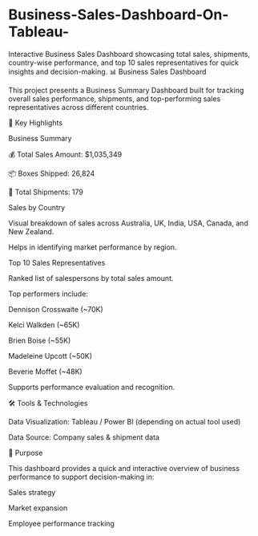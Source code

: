 # Business-Sales-Dashboard-On-Tableau-
Interactive Business Sales Dashboard showcasing total sales, shipments, country-wise performance, and top 10 sales representatives for quick insights and decision-making.
📊 Business Sales Dashboard

This project presents a Business Summary Dashboard built for tracking overall sales performance, shipments, and top-performing sales representatives across different countries.

📌 Key Highlights

Business Summary

💰 Total Sales Amount: $1,035,349

📦 Boxes Shipped: 26,824

🚚 Total Shipments: 179


Sales by Country

Visual breakdown of sales across Australia, UK, India, USA, Canada, and New Zealand.

Helps in identifying market performance by region.


Top 10 Sales Representatives

Ranked list of salespersons by total sales amount.

Top performers include:

Dennison Crosswaite (~70K)

Kelci Walkden (~65K)

Brien Boise (~55K)

Madeleine Upcott (~50K)

Beverie Moffet (~48K)


Supports performance evaluation and recognition.



🛠️ Tools & Technologies

Data Visualization: Tableau / Power BI (depending on actual tool used)

Data Source: Company sales & shipment data


🎯 Purpose

This dashboard provides a quick and interactive overview of business performance to support decision-making in:

Sales strategy

Market expansion

Employee performance tracking
